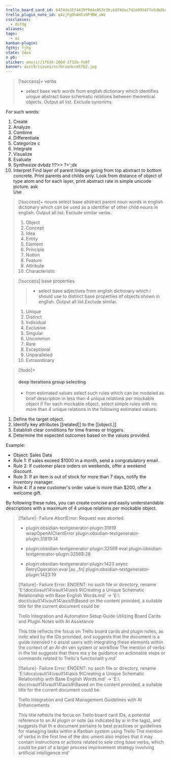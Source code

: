 ```yaml
---
trello_board_card_id: 6474da35f4439f9d4e853c3b;6474dac7d2e09547fe5db3bc
trello_plugin_note_id: q4zjFgOhAHIx9P3BW_uWz
cssclasses:
  - dsfdg
aliases: 
tags:
  - ai
kanban-plugin: 
fgthj: fjhg
state: Idea
п рб: 
sticker: emoji//1f636-200d-1f32b-fe0f
banner: axis9/issues/ss/broadcom5762.jpg
---
```


> [!success]+ verbs
> * select base verb words from english dictionary which identifies unique abstract base schematic relations between theoretical objects. Output all list. Exclude synonims

For such words:
1. Create
2. Analyze
3. Combine
4. Differentiate
5. Categorize  c 
6. Integrate
7. Visualize
8. Evaluate   
9. Synthesize    dvbdz    !!?>> ?>\';dx
10. Interpret
Find layer of parent linkage going from top abstract to bottom concrete. Print parents and childs only. 
Look from distance of object of type atom and for each layer, print abstract rate in simple unicode picture. 
	ask     
Use 


> [!success]+ nouns
>select base abstract parent noun words in english dictionary which can be used as a identifier of other child nouns in english. Output all list. Exclude similar verbs. 
>
> 1. Object
> 2. Concept
> 3. Idea
> 4. Entity
> 5. Element
> 6. Principle
> 7. Notion
> 8. Feature
> 9. Attribute
> 10. Characteristic


> [!success] base properties
> > * select base adjectives from english dictionary which i should use to distinct base properties of objects shown in english. Output all list.Exclude similar.
>
> 1. Unique
> 2. Distinct
> 3. Individual
> 4. Exclusive
> 5. Singular
> 6. Uncommon
> 7. Rare
> 8. Exceptional
> 9. Unparalleled
> 10. Extraordinary

> 


> [!todo]+
> #### deep iterations group selecting 
> 
> * from estimated values select such rules which can be modeled as brief description in less than 4 unique relations per mockable object if 
For each mockable object, select simple rules with no more than 4 unique relations in the following estimated values:

1. Define the target object.
2. Identify key attributes [[related]] to the [[object.]]
3. Establish clear conditions for time frames or triggers.
4. Determine the expected outcomes based on the values provided.

Example:
- Object: Sales Data
- Rule 1: If sales exceed $1000 in a month, send a congratulatory email.
- Rule 2: If customer place orders on weekends, offer a weekend discount.
- Rule 3: If an item is out of stock for more than 7 days, notify the inventory manager.
- Rule 4: If a new customer's order value is more than $200, offer a welcome gift.

By following these rules, you can create concise and easily understandable descriptions with a maximum of 4 unique relations per mockable object.


> [!failure]- Failure 
>   AbortError: Request was aborted.
>   
>   - plugin:obsidian-textgenerator-plugin:31919 wrapOpenAIClientError
>     plugin:obsidian-textgenerator-plugin:31919:14
>   
>   - plugin:obsidian-textgenerator-plugin:32568 eval
>     plugin:obsidian-textgenerator-plugin:32568:28
>   
>   - plugin:obsidian-textgenerator-plugin:1423 async RetryOperation.eval [as _fn]    plugin:obsidian-textgenerator-plugin:1423:19
>   
>  
> [!failure]- Failure 
>   Error: ENOENT: no such file or directory, rename 'E:\docs\vault14\vault14\axis  9\Creating a Unique Schematic Relationship with Base English Words.md' -> 'E:\  docs\vault14\vault14\axis9\Based on the content provided, a suitable title for   the current document could be
>   
>   Trello Integration and Automation Setup Guide Utilizing Board Cards and Plugin   Notes with AI Assistance
>   
>   This title reflects the focus on Trello board cards and plugin notes, as indic  ated by the IDs provided, and suggests that the document is a guide intended t  o assist users with integrating these elements within the context of an AI-dri  ven system or workflow The mention of verbs in the list suggests that there ma  y be guidance on actionable steps or commands related to Trello's functionalit  y.md'
>  
> [!failure]- Failure 
>   Error: ENOENT: no such file or directory, rename 'E:\docs\vault14\vault14\axis  9\Creating a Unique Schematic Relationship with Base English Words.md' -> 'E:\  docs\vault14\vault14\axis9\Based on the content provided, a suitable title for   the current document could be
>   
>   Trello Integration and Card Management Guidelines with AI Enhancements
>   
>   This title reflects the focus on Trello board card IDs, a potential reference   to an AI plugin or note (as indicated by ai in the tags), and suggests that th  e document pertains to best practices or guidelines for managing tasks within   a Kanban system using Trello The mention of verbs in the first line of the doc  ument also implies that it may contain instructions or actions related to sele  cting base verbs, which could be part of a larger process improvement strategy   involving artificial intelligence.md'
>  
